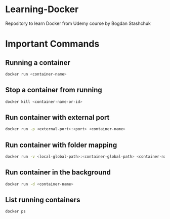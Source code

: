 # Learning-Docker
Repository to learn Docker from Udemy course by Bogdan Stashchuk

# Important Commands

## Running a container

```bash
docker run <container-name>
```

## Stop a container from running

```bash
docker kill <container-name-or-id>
```

## Run container with external port

```bash
docker run -p <external-port>:<port> <container-name>
```

## Run container with folder mapping

```bash
docker run -v <local-global-path>:<container-global-path> <container-name>
```

## Run container in the background

```bash
docker run -d <container-name>
```

## List running containers

```bash
docker ps
```

or

```bash
docker container ls
```

## List all containers, running or stopped

```bash
docker ps -a
```
or

```bash
docker container ls -a
```

## List images

```bash
docker images
```

## To simulate a terminal inside the container and keep STDIN open

```bash
docker run -it <container-name>
```

## To download image from docker hub

```bash
docker pull <image-name>
```

## Get container logs

```bash
docker logs <container-id>
```